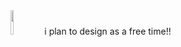 <img src="https://komarev.com/ghpvc/?username=uhhhhfoamy-0&color=orange" width="10%"/>
i plan to design as a free time!!
